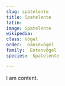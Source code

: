```yaml
---
slug: spatelente
title: Spatelente
latin:
image: Spatelente
wikipedia: 
class: Vögel
order:  Gänsevögel
family:  Entenvögel 
species:  Spatelente

---
```


I am content.
